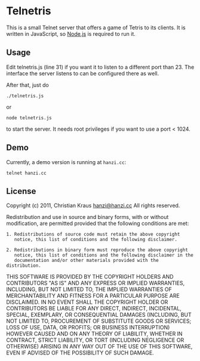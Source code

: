 Telnetris
=========

This is a small Telnet server that offers a game of Tetris to its clients.
It is written in JavaScript, so [Node.js](http://nodejs.org/) is required to run it.


Usage
-----

Edit telnetris.js (line 31) if you want it to listen to a different port
than 23. The interface the server listens to can be configured there as
well.

After that, just do

    ./telnetris.js

or

    node telnetris.js

to start the server. It needs root privileges if you want to use a port
< 1024.


Demo
----

Currently, a demo version is running at `hanzi.cc`:

    telnet hanzi.cc


License
-------

Copyright (c) 2011, Christian Kraus <hanzi@hanzi.cc>
All rights reserved.

Redistribution and use in source and binary forms, with or without
modification, are permitted provided that the following conditions are met:

    1. Redistributions of source code must retain the above copyright
	   notice, this list of conditions and the following disclaimer.

    2. Redistributions in binary form must reproduce the above copyright
       notice, this list of conditions and the following disclaimer in the
       documentation and/or other materials provided with the distribution.

THIS SOFTWARE IS PROVIDED BY THE COPYRIGHT HOLDERS AND CONTRIBUTORS "AS IS"
AND ANY EXPRESS OR IMPLIED WARRANTIES, INCLUDING, BUT NOT LIMITED TO, THE
IMPLIED WARRANTIES OF MERCHANTABILITY AND FITNESS FOR A PARTICULAR PURPOSE
ARE DISCLAIMED. IN NO EVENT SHALL THE COPYRIGHT HOLDER OR CONTRIBUTORS BE
LIABLE FOR ANY DIRECT, INDIRECT, INCIDENTAL, SPECIAL, EXEMPLARY, OR
CONSEQUENTIAL DAMAGES (INCLUDING, BUT NOT LIMITED TO, PROCUREMENT OF
SUBSTITUTE GOODS OR SERVICES; LOSS OF USE, DATA, OR PROFITS; OR BUSINESS
INTERRUPTION) HOWEVER CAUSED AND ON ANY THEORY OF LIABILITY, WHETHER IN
CONTRACT, STRICT LIABILITY, OR TORT (INCLUDING NEGLIGENCE OR OTHERWISE)
ARISING IN ANY WAY OUT OF THE USE OF THIS SOFTWARE, EVEN IF ADVISED OF THE
POSSIBILITY OF SUCH DAMAGE.
